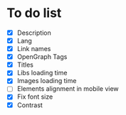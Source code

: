 # To do list

- [x] Description
- [x] Lang
- [x] Link names
- [x] OpenGraph Tags
- [x] Titles
- [x] Libs loading time
- [x] Images loading time
- [ ] Elements alignment in mobile view
- [x] Fix font size
- [x] Contrast
